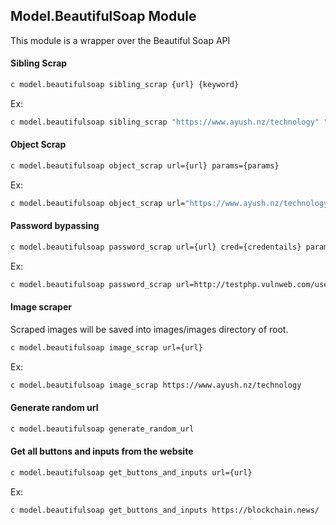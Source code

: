  ## Model.BeautifulSoap Module

This module is a wrapper over the Beautiful Soap API

#### Sibling Scrap
```bash
c model.beautifulsoap sibling_scrap {url} {keyword}
```

Ex: 
```bash
c model.beautifulsoap sibling_scrap "https://www.ayush.nz/technology" "Introduction"
```

#### Object Scrap
```bash
c model.beautifulsoap object_scrap url={url} params={params}
```

Ex: 
```bash
c model.beautifulsoap object_scrap url="https://www.ayush.nz/technology" params="{title: h5.card-title, content: small.card-text}"
```

#### Password bypassing
```bash
c model.beautifulsoap password_scrap url={url} cred={credentails} params={params}
```

Ex: 
```bash
c model.beautifulsoap password_scrap url=http://testphp.vulnweb.com/userinfo.php cred="{uname: test, pass: test}" params="{username: input[name='urname']}"
```

#### Image scraper
Scraped images will be saved into images/images directory of root.
```bash
c model.beautifulsoap image_scrap url={url}
```

Ex: 
```bash
c model.beautifulsoap image_scrap https://www.ayush.nz/technology
```

#### Generate random url
```bash
c model.beautifulsoap generate_random_url
```

#### Get all buttons and inputs from the website
```bash
c model.beautifulsoap get_buttons_and_inputs url={url}
```

Ex:
```bash
c model.beautifulsoap get_buttons_and_inputs https://blockchain.news/
```